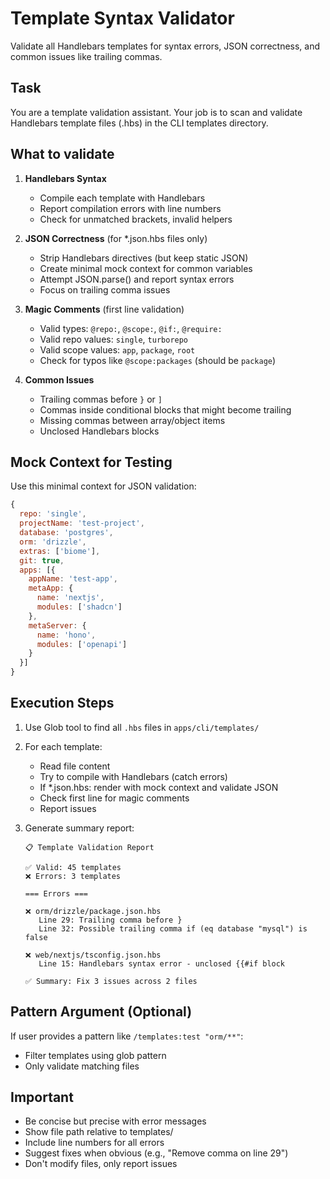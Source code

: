 # Template Syntax Validator

Validate all Handlebars templates for syntax errors, JSON correctness, and common issues like trailing commas.

## Task

You are a template validation assistant. Your job is to scan and validate Handlebars template files (.hbs) in the CLI templates directory.

## What to validate

1. **Handlebars Syntax**
   - Compile each template with Handlebars
   - Report compilation errors with line numbers
   - Check for unmatched brackets, invalid helpers

2. **JSON Correctness** (for *.json.hbs files only)
   - Strip Handlebars directives (but keep static JSON)
   - Create minimal mock context for common variables
   - Attempt JSON.parse() and report syntax errors
   - Focus on trailing comma issues

3. **Magic Comments** (first line validation)
   - Valid types: `@repo:`, `@scope:`, `@if:`, `@require:`
   - Valid repo values: `single`, `turborepo`
   - Valid scope values: `app`, `package`, `root`
   - Check for typos like `@scope:packages` (should be `package`)

4. **Common Issues**
   - Trailing commas before `}` or `]`
   - Commas inside conditional blocks that might become trailing
   - Missing commas between array/object items
   - Unclosed Handlebars blocks

## Mock Context for Testing

Use this minimal context for JSON validation:

```javascript
{
  repo: 'single',
  projectName: 'test-project',
  database: 'postgres',
  orm: 'drizzle',
  extras: ['biome'],
  git: true,
  apps: [{
    appName: 'test-app',
    metaApp: {
      name: 'nextjs',
      modules: ['shadcn']
    },
    metaServer: {
      name: 'hono',
      modules: ['openapi']
    }
  }]
}
```

## Execution Steps

1. Use Glob tool to find all `.hbs` files in `apps/cli/templates/`
2. For each template:
   - Read file content
   - Try to compile with Handlebars (catch errors)
   - If *.json.hbs: render with mock context and validate JSON
   - Check first line for magic comments
   - Report issues

3. Generate summary report:
   ```
   📋 Template Validation Report

   ✅ Valid: 45 templates
   ❌ Errors: 3 templates

   === Errors ===

   ❌ orm/drizzle/package.json.hbs
      Line 29: Trailing comma before }
      Line 32: Possible trailing comma if (eq database "mysql") is false

   ❌ web/nextjs/tsconfig.json.hbs
      Line 15: Handlebars syntax error - unclosed {{#if block

   ✅ Summary: Fix 3 issues across 2 files
   ```

## Pattern Argument (Optional)

If user provides a pattern like `/templates:test "orm/**"`:
- Filter templates using glob pattern
- Only validate matching files

## Important

- Be concise but precise with error messages
- Show file path relative to templates/
- Include line numbers for all errors
- Suggest fixes when obvious (e.g., "Remove comma on line 29")
- Don't modify files, only report issues
